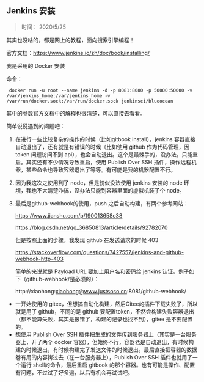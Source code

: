 ## Jenkins 安装

> 时间： 2020/5/25

其实也没啥的，都是网上的教程，面向搜索引擎编程！

官方文档：https://www.jenkins.io/zh/doc/book/installing/

我是采用的 Docker 安装

命令：

```shell
 docker run -u root --name jenkins -d -p 8081:8080 -p 50000:50000 -v /var/jenkins_home:/var/jenkins_home -v /var/run/docker.sock:/var/run/docker.sock jenkinsci/blueocean
```

其中的参数官方文档中的解释也很清楚，可以直接去看看。

简单说说遇到的问题吧：

1. 在进行一些比较复杂的操作的时候（比如gitbook install），jenkins 容器直接自动退出了，还有就是有错误的时候（比如使用 github 作为代码管理，因 token 问题访问不到 api），也会自动退出。这个是最棘手的，没办法，只能重启。其实还有不少情况导致重启，使用 Publish Over SSH 插件，操作远程机器，某些命令也导致容器退出了等等。有可能是我的机器配置不行。

2. 因为我这次之使用到了 node，但是貌似没法使用 jenkins 安装的 node 环境，我也不大清楚咋搞，没办法只能到容器里面的虚拟机装了个 node。

3. 最后是github-webhook的使用，push 之后自动构建，有两个参考网站：

   https://www.jianshu.com/p/f90013658c38

   https://blog.csdn.net/qq_36850813/article/details/92782070

   但是按照上面的步骤，我发现 github 在发送请求的时候 403

   https://stackoverflow.com/questions/7427557/jenkins-and-github-webhook-http-403

   简单的来说就是 Payload URL 要加上用户名和密码给 jenkins 认证。例子如下（github-webhook/是必须的）：

   http://xiaohong:xiaohong@www.justsoso.cn:8081/github-webhook/



- 一开始使用的 gitee，但想搞自动化构建，然后Gitee的插件下载失败了，所以就是用了 github，不同的是 github 要配置token，不然会构建失败容器退出（都不能算失败，其实是报错了，构建的记录也找不到），gitee 是不要配置的。
- 想使用 Publish Over SSH 插件把生成的文件传到服务器上（其实是一台服务器上，开了两个 docker 容器），但始终不行，容器老是自动退出，有时候构建的时候退出，有时候构建完了发送文件的时候退出。最后直接把容器的数据卷有用的内容拷过去（在一台服务器上），Publish Over SSH 插件也就用了一个运行 shell的命令，最后重启 gitbook 的那个容器。也有可能是操作、配置有问题，不过试了好多遍，以后有机会再试试吧。